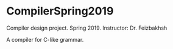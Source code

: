 # CompilerSpring2019
Compiler design project. Spring 2019. Instructor: Dr. Feizbakhsh

A compiler for C-like grammar.
